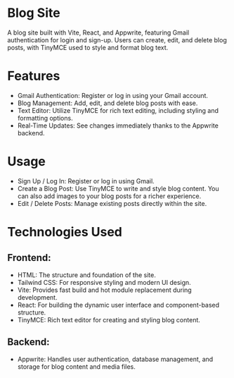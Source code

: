 # Blog Site
A blog site built with Vite, React, and Appwrite, featuring Gmail authentication for login and sign-up. Users can create, edit, and delete blog posts, with TinyMCE used to style and format blog text.

# Features
 - Gmail Authentication: Register or log in using your Gmail account.
 - Blog Management: Add, edit, and delete blog posts with ease.
 - Text Editor: Utilize TinyMCE for rich text editing, including styling and formatting options.
 - Real-Time Updates: See changes immediately thanks to the Appwrite backend.

# Usage
 - Sign Up / Log In: Register or log in using Gmail.
 - Create a Blog Post: Use TinyMCE to write and style blog content. You can also add images to your blog posts for a richer experience.
 - Edit / Delete Posts: Manage existing posts directly within the site.

# Technologies Used
 ## Frontend:

 - HTML: The structure and foundation of the site.
 - Tailwind CSS: For responsive styling and modern UI design.
 - Vite: Provides fast build and hot module replacement during development.
 - React: For building the dynamic user interface and component-based structure.
 - TinyMCE: Rich text editor for creating and styling blog content.
 ## Backend:

 - Appwrite: Handles user authentication, database management, and storage for blog content and media files.  
